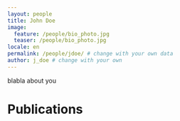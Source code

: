 ```yaml
---
layout: people
title: John Doe
image:
  feature: /people/bio_photo.jpg 
  teaser: /people/bio_photo.jpg 
locale: en
permalink: /people/jdoe/ # change with your own data
author: j_doe # change with your own 
---
```


blabla about you

# Publications
<!-- {% bibliography --file JohnDoe %} -->
